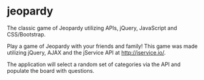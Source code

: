 # jeopardy
The classic game of Jeopardy utilizing APIs, jQuery, JavaScript and CSS/Bootstrap.

Play a game of Jeopardy with your friends and family! This game was made utilizing jQuery, AJAX and the jService API at http://jservice.io/.

The application will select a random set of categories via the API and populate the board with questions.

